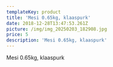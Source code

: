 ```yaml
---
templateKey: product
title: 'Mesi 0.65kg, klaaspurk'
date: 2018-12-28T13:47:53.261Z
picture: /img/img_20250203_182908.jpg
price: 5
description: 'Mesi 0.65kg, klaaspurk'
---
```

Mesi 0.65kg, klaaspurk
